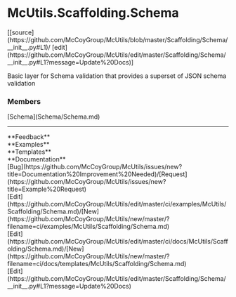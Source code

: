 # <a id="McUtils.Scaffolding.Schema">McUtils.Scaffolding.Schema</a> 
<div class="docs-source-link" markdown="1">
[[source](https://github.com/McCoyGroup/McUtils/blob/master/Scaffolding/Schema/__init__.py#L1)/
[edit](https://github.com/McCoyGroup/McUtils/edit/master/Scaffolding/Schema/__init__.py#L1?message=Update%20Docs)]
</div>
    
Basic layer for Schema validation that provides a superset of JSON schema validation

### Members
<div class="container alert alert-secondary bg-light">
  <div class="row">
   <div class="col" markdown="1">
[Schema](Schema/Schema.md)   
</div>
   <div class="col" markdown="1">
   
</div>
   <div class="col" markdown="1">
   
</div>
</div>
</div>













---


<div markdown="1" class="text-secondary">
<div class="container">
  <div class="row">
   <div class="col" markdown="1">
**Feedback**   
</div>
   <div class="col" markdown="1">
**Examples**   
</div>
   <div class="col" markdown="1">
**Templates**   
</div>
   <div class="col" markdown="1">
**Documentation**   
</div>
   <div class="col" markdown="1">
   
</div>
   <div class="col" markdown="1">
   
</div>
   <div class="col" markdown="1">
   
</div>
</div>
  <div class="row">
   <div class="col" markdown="1">
[Bug](https://github.com/McCoyGroup/McUtils/issues/new?title=Documentation%20Improvement%20Needed)/[Request](https://github.com/McCoyGroup/McUtils/issues/new?title=Example%20Request)   
</div>
   <div class="col" markdown="1">
[Edit](https://github.com/McCoyGroup/McUtils/edit/master/ci/examples/McUtils/Scaffolding/Schema.md)/[New](https://github.com/McCoyGroup/McUtils/new/master/?filename=ci/examples/McUtils/Scaffolding/Schema.md)   
</div>
   <div class="col" markdown="1">
[Edit](https://github.com/McCoyGroup/McUtils/edit/master/ci/docs/McUtils/Scaffolding/Schema.md)/[New](https://github.com/McCoyGroup/McUtils/new/master/?filename=ci/docs/templates/McUtils/Scaffolding/Schema.md)   
</div>
   <div class="col" markdown="1">
[Edit](https://github.com/McCoyGroup/McUtils/edit/master/Scaffolding/Schema/__init__.py#L1?message=Update%20Docs)   
</div>
   <div class="col" markdown="1">
   
</div>
   <div class="col" markdown="1">
   
</div>
   <div class="col" markdown="1">
   
</div>
</div>
</div>
</div>